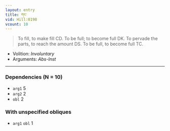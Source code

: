 ```yaml
---
layout: entry
title: གང་
vid: Hill:0198
vcount: 10
---
```

> To fill, to make fill CD\. To be full; to become full DK\. To pervade the parts, to reach the amount DS\. To be full, to become full TC\.

* Volition: _Involuntary_
* Arguments: _Abs-Inst_

---

### Dependencies (N = 10)
* `arg1` 5
* `arg2` 2
* `obl` 2


### With unspecified obliques
* `arg1` `obl` 1
